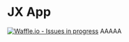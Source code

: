 # JX App 

[![Waffle.io - Issues in progress](https://badge.waffle.io/matthew-gill/jx-app.png?label=in%20progress&title=In%20Progress)](http://waffle.io/matthew-gill/jx-app)
AAAAA
